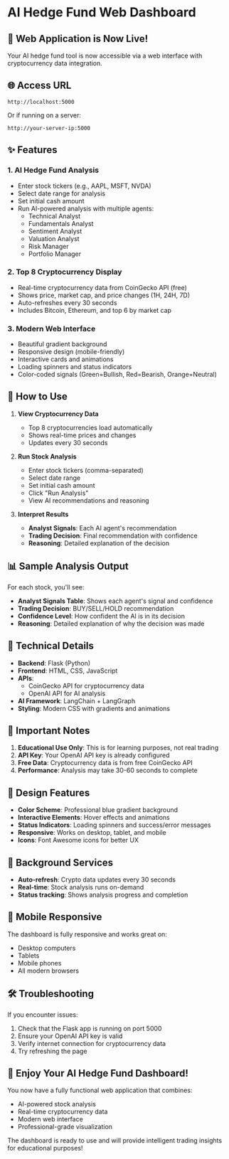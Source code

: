# AI Hedge Fund Web Dashboard

## 🚀 **Web Application is Now Live!**

Your AI hedge fund tool is now accessible via a web interface with cryptocurrency data integration.

## 🌐 **Access URL**

```
http://localhost:5000
```

Or if running on a server:
```
http://your-server-ip:5000
```

## ✨ **Features**

### 1. **AI Hedge Fund Analysis**
- Enter stock tickers (e.g., AAPL, MSFT, NVDA)
- Select date range for analysis
- Set initial cash amount
- Run AI-powered analysis with multiple agents:
  - Technical Analyst
  - Fundamentals Analyst
  - Sentiment Analyst
  - Valuation Analyst
  - Risk Manager
  - Portfolio Manager

### 2. **Top 8 Cryptocurrency Display**
- Real-time cryptocurrency data from CoinGecko API (free)
- Shows price, market cap, and price changes (1H, 24H, 7D)
- Auto-refreshes every 30 seconds
- Includes Bitcoin, Ethereum, and top 6 by market cap

### 3. **Modern Web Interface**
- Beautiful gradient background
- Responsive design (mobile-friendly)
- Interactive cards and animations
- Loading spinners and status indicators
- Color-coded signals (Green=Bullish, Red=Bearish, Orange=Neutral)

## 🎯 **How to Use**

1. **View Cryptocurrency Data**
   - Top 8 cryptocurrencies load automatically
   - Shows real-time prices and changes
   - Updates every 30 seconds

2. **Run Stock Analysis**
   - Enter stock tickers (comma-separated)
   - Select date range
   - Set initial cash amount
   - Click "Run Analysis"
   - View AI recommendations and reasoning

3. **Interpret Results**
   - **Analyst Signals**: Each AI agent's recommendation
   - **Trading Decision**: Final recommendation with confidence
   - **Reasoning**: Detailed explanation of the decision

## 📊 **Sample Analysis Output**

For each stock, you'll see:
- **Analyst Signals Table**: Shows each agent's signal and confidence
- **Trading Decision**: BUY/SELL/HOLD recommendation
- **Confidence Level**: How confident the AI is in its decision
- **Reasoning**: Detailed explanation of why the decision was made

## 🔧 **Technical Details**

- **Backend**: Flask (Python)
- **Frontend**: HTML, CSS, JavaScript
- **APIs**: 
  - CoinGecko API for cryptocurrency data
  - OpenAI API for AI analysis
- **AI Framework**: LangChain + LangGraph
- **Styling**: Modern CSS with gradients and animations

## 🚨 **Important Notes**

1. **Educational Use Only**: This is for learning purposes, not real trading
2. **API Key**: Your OpenAI API key is already configured
3. **Free Data**: Cryptocurrency data is from free CoinGecko API
4. **Performance**: Analysis may take 30-60 seconds to complete

## 🎨 **Design Features**

- **Color Scheme**: Professional blue gradient background
- **Interactive Elements**: Hover effects and animations
- **Status Indicators**: Loading spinners and success/error messages
- **Responsive**: Works on desktop, tablet, and mobile
- **Icons**: Font Awesome icons for better UX

## 🔄 **Background Services**

- **Auto-refresh**: Crypto data updates every 30 seconds
- **Real-time**: Stock analysis runs on-demand
- **Status tracking**: Shows analysis progress and completion

## 📱 **Mobile Responsive**

The dashboard is fully responsive and works great on:
- Desktop computers
- Tablets
- Mobile phones
- All modern browsers

## 🛠️ **Troubleshooting**

If you encounter issues:
1. Check that the Flask app is running on port 5000
2. Ensure your OpenAI API key is valid
3. Verify internet connection for cryptocurrency data
4. Try refreshing the page

## 🎉 **Enjoy Your AI Hedge Fund Dashboard!**

You now have a fully functional web application that combines:
- AI-powered stock analysis
- Real-time cryptocurrency data
- Modern web interface
- Professional-grade visualization

The dashboard is ready to use and will provide intelligent trading insights for educational purposes!